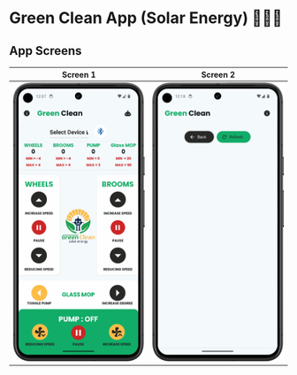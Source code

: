 # Green Clean App (Solar Energy) 🍏🧹🌞
## App Screens

|Screen 1|Screen 2|
|--|--|
|![Screen1](Assets/Screenshot_20240726_000936.png)|![Screen2](Assets/Screenshot_20240726_001824.png)|
